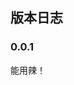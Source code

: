 <!--

  All notable changes to the "dongbei" extension will be documented in this file.

  Check [Keep a Changelog](http://keepachangelog.com/) for recommendations on how to structure this file.

-->

## 版本日志

### 0.0.1

能用辣！
